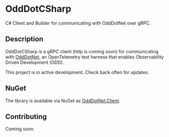 # OddDotCSharp
C# Client and Builder for communicating with OddDotNet over gRPC.

## Description
OddDotCSharp is a gRPC client (http is coming soon) for communicating with [OddDotNet](https://github.com/OddDotNet/OddDotNet),
an OpenTelemetry test harness that enables Observability Driven Development (ODD). 

This project is in active development. Check back often for updates.

## NuGet
The library is available via NuGet as [OddDotNet.Client](https://www.nuget.org/packages/OddDotNet.Client).

## Contributing
Coming soon.
